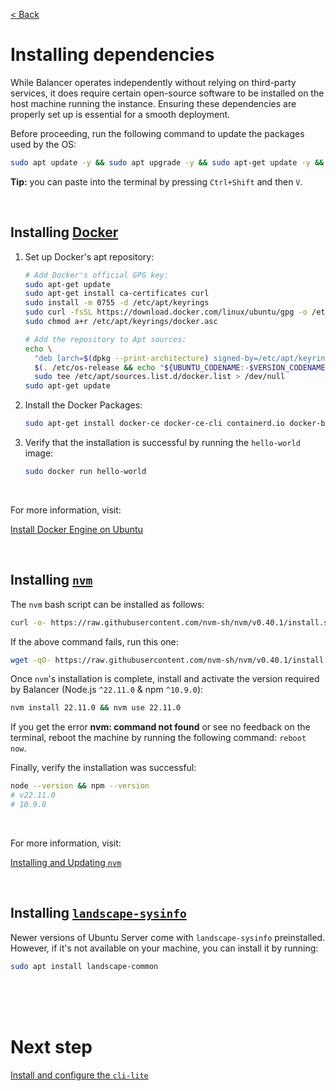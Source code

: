 [< Back](../../README.md#getting-started)

# Installing dependencies

While Balancer operates independently without relying on third-party services, it does require certain open-source software to be installed on the host machine running the instance. Ensuring these dependencies are properly set up is essential for a smooth deployment.

Before proceeding, run the following command to update the packages used by the OS:

```bash
sudo apt update -y && sudo apt upgrade -y && sudo apt-get update -y && sudo apt-get upgrade -y
```

**Tip:** you can paste into the terminal by pressing `Ctrl+Shift` and then `V`.


<br/>

## Installing [Docker](https://www.docker.com/)

1. Set up Docker's apt repository:

   ```bash
   # Add Docker's official GPG key:
   sudo apt-get update
   sudo apt-get install ca-certificates curl
   sudo install -m 0755 -d /etc/apt/keyrings
   sudo curl -fsSL https://download.docker.com/linux/ubuntu/gpg -o /etc/apt/keyrings/docker.asc
   sudo chmod a+r /etc/apt/keyrings/docker.asc

   # Add the repository to Apt sources:
   echo \
     "deb [arch=$(dpkg --print-architecture) signed-by=/etc/apt/keyrings/docker.asc] https://download.docker.com/linux/ubuntu \
     $(. /etc/os-release && echo "${UBUNTU_CODENAME:-$VERSION_CODENAME}") stable" | \
     sudo tee /etc/apt/sources.list.d/docker.list > /dev/null
   sudo apt-get update
   ```

2. Install the Docker Packages:

   ```bash
   sudo apt-get install docker-ce docker-ce-cli containerd.io docker-buildx-plugin docker-compose-plugin -y
   ```

3. Verify that the installation is successful by running the `hello-world` image:

   ```bash
   sudo docker run hello-world
   ```

<br/>

For more information, visit:

[Install Docker Engine on Ubuntu](https://docs.docker.com/engine/install/ubuntu/)





<br/>

## Installing [`nvm`](https://github.com/nvm-sh/nvm)

The `nvm` bash script can be installed as follows:

```bash
curl -o- https://raw.githubusercontent.com/nvm-sh/nvm/v0.40.1/install.sh | bash
```

If the above command fails, run this one:

```bash
wget -qO- https://raw.githubusercontent.com/nvm-sh/nvm/v0.40.1/install.sh | bash
```

Once `nvm`'s installation is complete, install and activate the version required by Balancer (Node.js `^22.11.0` & npm `^10.9.0`):

```bash
nvm install 22.11.0 && nvm use 22.11.0
```

If you get the error **nvm: command not found** or see no feedback on the terminal, reboot the machine by running the following command: `reboot now`.


Finally, verify the installation was successful:

```bash
node --version && npm --version
# v22.11.0
# 10.9.0
```

<br/>

For more information, visit:

[Installing and Updating `nvm`](https://github.com/nvm-sh/nvm?tab=readme-ov-file#installing-and-updating)





<br/>

## Installing [`landscape-sysinfo`](https://manpages.ubuntu.com/manpages/xenial/man1/landscape-sysinfo.1.html)

Newer versions of Ubuntu Server come with `landscape-sysinfo` preinstalled. However, if it's not available on your machine, you can install it by running:

```bash
sudo apt install landscape-common
```



<br/><br/><br/>

# Next step

[Install and configure the `cli-lite`](../install-configure-cli-lite/index.md)